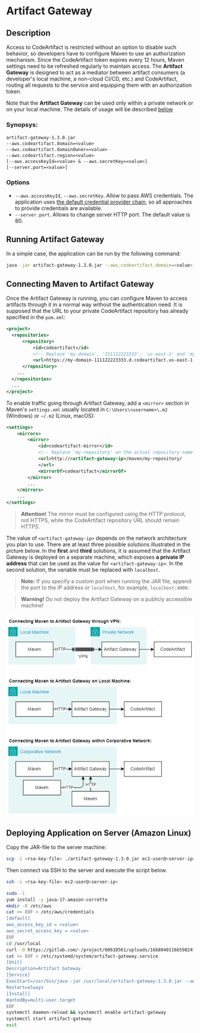 # Artifact Gateway

## Description

Access to CodeArtifact is restricted without an option to disable such behavior, so developers have to configure Maven
to use an authorization mechanism. Since the CodeArtifact token expires every 12 hours, Maven settings need to be
refreshed regularly to maintain access. The **Artifact Gateway** is designed to act as a mediator between artifact
consumers (a developer's local machine, a non-cloud CI/CD, etc.) and CodeArtifact, routing all requests to the service
and equipping them with an authorization token.

Note that the **Artifact Gateway** can be used only within a private network or on your local machine. The details of
usage will be described [below](#connecting-maven-to-artifact-gateway)

### Synopsys:

```
artifact-gateway-1.3.0.jar
--aws.codeartifact.domain=<value>
--aws.codeartifact.domainOwner=<value>
--aws.codeartifact.region=<value>
[--aws.accessKeyId=<value> & --aws.secretKey=<value>]
[--server.port=<value>]
```

### Options

- `--aws.accessKeyId`, `--aws.secretKey`. Allow to pass AWS credentials. The application uses
  [the default credential provider chain](https://docs.aws.amazon.com/sdk-for-java/v1/developer-guide/credentials.html#credentials-default),
  so all approaches to provide credentials are available.
- `--server.port`. Allows to change server HTTP port. The default value is 80.

## Running Artifact Gateway

In a simple case, the application can be run by the following command:

```sh
java -jar artifact-gateway-1.3.0.jar --aws.codeartifact.domain=<value> --aws.codeartifact.domainOwner=<value> --aws.codeartifact.region=<value>
```

<!--Alternatively, the Artifact Gateway can be run in a Docker container:

```sh
docker build -t artifact-gateway .
docker run --rm -e ENV DOMAIN=<value> -e DOMAIN_OWNER=<value> -e REGION=<value> -p 80:80 artifact-gateway
```
-->

## Connecting Maven to Artifact Gateway

Once the Artifact Gateway is running, you can configure Maven to access artifacts through it in a normal way
without the authentication need. It is supposed that the URL to your private CodeArtifact repository has already
specified in the `pom.xml`:

```xml
<project>
  <repositories>
      <repository>
          <id>codeartifact</id>
          <!-- Replace 'my-domain', '111122223333', 'us-east-1' and 'my-repository' on the actual values -->
          <url>https://my-domain-111122223333.d.codeartifact.us-east-1.amazonaws.com/maven/my-repository</url>
      </repository>
    ...
  </repositories>
  ...
</project>
```

To enable traffic going through Artifact Gateway, add a `<mirror>` section in Maven's `settings.xml` usually located in
`C:\Users\<username>\.m2` (Windows) or `~/.m2` (Linux, macOS):

```xml
<settings>
    <mirrors>
        <mirror>
            <id>codeartifact-mirror</id>
            <!-- Replace 'my-repository' on the actual repository name-->
            <url>http://<artifact-gateway-ip>/maven/my-repository/
            </url>
            <mirrorOf>codeartifact</mirrorOf>
        </mirror>
        ...
    </mirrors>
    ...
</settings>
```

> **Attention!** The mirror must be configured using the HTTP protocol, not HTTPS, while the CodeArtifact repository URL
> should remain HTTPS.

The value of `<artifact-gateway-ip>` depends on the network architecture you plan to use. There are at least three
possible solutions illustrated in the picture below. In the **first** and **third** solutions, it is assumed that the
Artifact Gateway is deployed on a separate machine, which exposes **a private IP address** that can be used as the value
for `<artifact-gateway-ip>`. In the second solution, the variable must be replaced with `localhost`.

> **Note:** If you specify a custom port when running the JAR file, append the port to the IP address or `localhost`,
> for example, `localhost:4000`.

> **Warning!** Do not deploy the Artifact Gateway on a publicly accessible machine!

![Possible Artifact Gateway locations in a network](.doc/artifact-gateway-network.drawio.png)

## Deploying Application on Server (Amazon Linux)

Copy the JAR-file to the server machine:

```sh
scp -i <rsa-key-file> ./artifact-gateway-1.3.0.jar ec2-user@<server-ip>:/usr/local/
```

Then connect via SSH to the server and execute the script below.

```sh
ssh -i <rsa-key-file> ec2-user@<server-ip>
```

```sh
sudo -i
yum install -y java-17-amazon-corretto
mkdir -R /etc/aws
cat << EOF > /etc/aws/credentials
[default]
aws_access_key_id = <value>
aws_secret_access_key = <value>
EOF
cd /usr/local
curl -O https://gitlab.com/-/project/60610561/uploads/16b8040116b59824f04c5d308a34e4c0/artifact-gateway-1.3.0.jar
cat << EOF > /etc/systemd/system/artifact-gateway.service
[Unit]
Description=Artifact Gateway
[Service]
ExecStart=/usr/bin/java -jar /usr/local/artifact-gateway-1.3.0.jar --aws.codeartifact.domain=<value> --aws.codeartifact.domainOwner=<value> --aws.codeartifact.region=<value>
Restart=always
[Install]
WantedBy=multi-user.target
EOF
systemctl daemon-reload && systemctl enable artifact-gateway
systemctl start artifact-gateway
exit
```